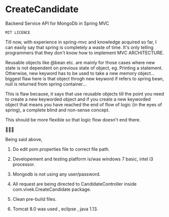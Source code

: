 # CreateCandidate
 Backend Service API for MongoDb in Spring MVC


    MIT LICENCE


Till now, with experience in spring-mvc and knowledge acquired so far, I can easily say that spring is completely a waste of time.
It's only telling programmers that they don't know how to implement MVC ARCHITECTURE.

Reusable objects like @bean etc. are mainly for those cases where new state is not dependent on previous state of object, eg. Printing a statement.
Otherwise, new keyword has to be used to take a new memory object... biggest flaw here is that object throgh new keyword if refers to spring bean, null is returned from spring container...

This is flaw because, it says that use reusable objects till the point you need to create a new keyworded object and if you create a new keyworded object that means you have reached the end of flow of logic (in the eyes of spring), a complete blind and non-sense concept. 

This should be more flexible so that logic flow doesn't end there.

🤣😂😝

Being said above,
1. Do edit pom.properties file to correct file path.

2. Developement and testing platform is/was windows 7 basic, intel i3 processor.

3. Mongodb is not using any user/password.

4. All request are being directed to CandidateController inside com.vivek.CreateCandidate package.

5. Clean pre-build files.

6. Tomcat 8.0 was used , eclipse , java 1.13.

